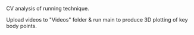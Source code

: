 CV analysis of running technique.

Upload videos to "Videos" folder & run main to produce 3D plotting of key body points.
